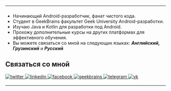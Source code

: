 ____
### <div align="center">
- Начинающий Android-разработчик, фанат чистого кода.
- Студент в GeekBrains факультет Geek University Android-разработки.
- Изучаю Java и Kotlin для разработки под Android.
- Прохожу дополнительные курсы на других платформах для эффективного обучения.
- Вы можете связаться со мной на следующих языках: ***Английский,*** ***Грузинский*** и ***Русский***

## Связаться со мной
<a href="https://twitter.com/zurbaevi" target="_blank">
<img src=https://img.shields.io/badge/twitter-%2300acee.svg?&style=for-the-badge&logo=twitter&logoColor=white alt=twitter style="margin-bottom: 5px;" />
</a>
<a href="https://www.linkedin.com/in/zurbaevi/" target="_blank">
<img src=https://img.shields.io/badge/linkedin-%231E77B5.svg?&style=for-the-badge&logo=linkedin&logoColor=white alt=linkedin style="margin-bottom: 5px;" />
</a>
<a href="https://www.facebook.com/zurbaevi" target="_blank">
<img src=https://img.shields.io/badge/facebook-%232E87FB.svg?&style=for-the-badge&logo=facebook&logoColor=white alt=facebook style="margin-bottom: 5px;" />
</a>  
<a href="https://geekbrains.ru/users/4706985" target="_blank">
<img src=https://img.shields.io/badge/geekbrains%20-%23E4405F.svg?&style=for-the-badge&logo=mail.ru&logoColor=white alt=geekbrains style="margin-bottom: 5px;" />
</a>
<a href="https://t.me/zurbaevi" target="_blank">
<img src=https://img.shields.io/badge/telegram-%231E77B5.svg?&style=for-the-badge&logo=telegram&logoColor=white alt=telegram style="margin-bottom: 5px;" />
</a>  
<a href="https://vk.com/zurbaevi" target="_blank">
<img src=https://img.shields.io/badge/VKontakte-%231E77B5.svg?&style=for-the-badge&logo=vk&logoColor=white alt=vk style="margin-bottom: 5px;" />
</a>  

___
